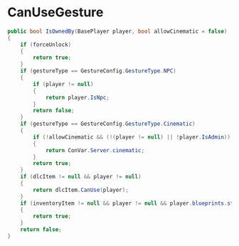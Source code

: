 <Badge type="danger" text="Carbon Compatible"/><Badge type="warning" text="Oxide Compatible"/>
# CanUseGesture
```csharp
public bool IsOwnedBy(BasePlayer player, bool allowCinematic = false)
{
	if (forceUnlock)
	{
		return true;
	}
	if (gestureType == GestureConfig.GestureType.NPC)
	{
		if (player != null)
		{
			return player.IsNpc;
		}
		return false;
	}
	if (gestureType == GestureConfig.GestureType.Cinematic)
	{
		if (!allowCinematic && (!(player != null) || !player.IsAdmin))
		{
			return ConVar.Server.cinematic;
		}
		return true;
	}
	if (dlcItem != null && player != null)
	{
		return dlcItem.CanUse(player);
	}
	if (inventoryItem != null && player != null && player.blueprints.steamInventory.HasItem(inventoryItem.id))
	{
		return true;
	}
	return false;
}

```
